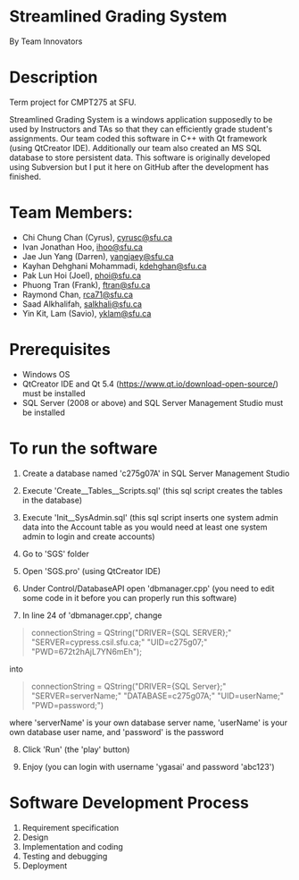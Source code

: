 # Streamlined Grading System
By Team Innovators

# Description
Term project for CMPT275 at SFU.

Streamlined Grading System is a windows application supposedly to be used by Instructors and TAs so that they can efficiently grade student's assignments. Our team coded this software in C++ with Qt framework (using QtCreator IDE). Additionally our team also created an MS SQL database to store persistent data. This software is originally developed using Subversion but I put it here on GitHub after the development has finished.

# Team Members:
- Chi Chung Chan (Cyrus), cyrusc@sfu.ca 
- Ivan Jonathan Hoo, ihoo@sfu.ca 
- Jae Jun Yang (Darren), yangjaey@sfu.ca 
- Kayhan Dehghani Mohammadi, kdehghan@sfu.ca 
- Pak Lun Hoi (Joel), phoi@sfu.ca 
- Phuong Tran (Frank), ftran@sfu.ca 
- Raymond Chan, rca71@sfu.ca 
- Saad Alkhalifah, salkhali@sfu.ca 
- Yin Kit, Lam (Savio), yklam@sfu.ca

# Prerequisites
- Windows OS
- QtCreator IDE and Qt 5.4 (https://www.qt.io/download-open-source/) must be installed
- SQL Server (2008 or above) and SQL Server Management Studio must be installed

# To run the software

1) Create a database named 'c275g07A' in SQL Server Management Studio

2) Execute 'Create__Tables__Scripts.sql' (this sql script creates the tables in the database) 

3) Execute 'Init__SysAdmin.sql' (this sql script inserts one system admin data into the Account table as you would need at least one system admin to login and create accounts)

4) Go to 'SGS' folder

5) Open 'SGS.pro' (using QtCreator IDE)  

6) Under Control/DatabaseAPI open 'dbmanager.cpp' (you need to edit some code in it before you can properly run this software)</li>

7) In line 24 of 'dbmanager.cpp', change  

> connectionString = QString("DRIVER={SQL SERVER};" "SERVER=cypress.csil.sfu.ca;" "UID=c275g07;" "PWD=672t2hAjL7YN6mEh");  

into

> connectionString = QString("DRIVER={SQL Server};" "SERVER=serverName;" "DATABASE=c275g07A;" "UID=userName;" "PWD=password;")  

where 'serverName' is your own database server name, 'userName' is your own database user name, and 'password' is the password 

8) Click 'Run' (the 'play' button)

9) Enjoy (you can login with username 'ygasai' and password 'abc123')

# Software Development Process
1. Requirement specification
2. Design
3. Implementation and coding
4. Testing and debugging
5. Deployment
